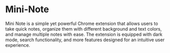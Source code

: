 # Mini-Note
Mini Note is a simple yet powerful Chrome extension that allows users to take quick notes, organize them with different background and text colors, and manage multiple notes with ease. The extension is equipped with dark mode, search functionality, and more features designed for an intuitive user experience.
